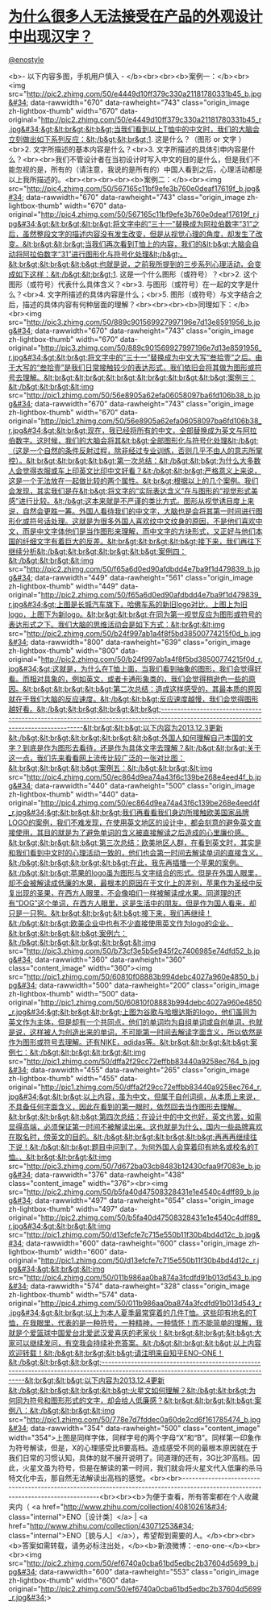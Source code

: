 
#  [为什么很多人无法接受在产品的外观设计中出现汉字？](https://zhihu.com/questions/20156196)



[@enostyle](https://zhihu.com/people/c787f14f842062d02852d6de36f89ae5)

&lt;b&gt;- 以下内容多图，手机用户慎入 - &lt;/b&gt;&lt;br&gt;&lt;br&gt;&lt;b&gt;案例一：&lt;/b&gt;&lt;br&gt;&lt;img src=&#34;http://pic2.zhimg.com/50/e4449d10ff379c330a21181780331b45_b.jpg&#34; data-rawwidth=&#34;670&#34; data-rawheight=&#34;743&#34; class=&#34;origin_image zh-lightbox-thumb&#34; width=&#34;670&#34; data-original=&#34;http://pic2.zhimg.com/50/e4449d10ff379c330a21181780331b45_r.jpg&#34;&gt;&lt;br&gt;&lt;b&gt;当我们看到以上T恤中的中文时，我们的大脑会立刻做出如下系列反应：&lt;/b&gt;&lt;br&gt;1. 这是什么？（图形 or 文字 ）&lt;br&gt;2. 文字所描述的基本内容是什么？&lt;br&gt;3. 文字所描述的具体引申内容是什么？&lt;br&gt;&lt;br&gt;我们不管设计者在当初设计时写入中文的目的是什么，但是我们不能忽视的是，所有的（请注意，我说的是所有的）中国人看到之后，心理活动都是以上我所描述的。&lt;br&gt;&lt;br&gt;&lt;br&gt;&lt;br&gt;&lt;b&gt;案例二：&lt;/b&gt;&lt;br&gt;&lt;img src=&#34;http://pic4.zhimg.com/50/567165c11bf9efe3b760e0deaf17619f_b.jpg&#34; data-rawwidth=&#34;670&#34; data-rawheight=&#34;743&#34; class=&#34;origin_image zh-lightbox-thumb&#34; width=&#34;670&#34; data-original=&#34;http://pic4.zhimg.com/50/567165c11bf9efe3b760e0deaf17619f_r.jpg&#34;&gt;&lt;br&gt;&lt;br&gt;将文字中的“三十一”替换成为阿拉伯数字“31”之后，虽然整段文字的描述内容没有发生改变，但是从视觉心理的角度，却发生了改变。&lt;br&gt;&lt;br&gt;当我们再次看到T恤上的内容，我们的&lt;b&gt;大脑会自动将阿拉伯数字“31”进行图形化与符号化处理&lt;/b&gt;。&lt;br&gt;&lt;br&gt;&lt;b&gt;也就是说，之前我所提到的三步系列心理活动，会变成如下这样：&lt;/b&gt;&lt;br&gt;1. 这是一个什么图形（或符号）？&lt;br&gt;2. 这个图形（或符号）代表什么具体含义？&lt;br&gt;3. 与图形（或符号）在一起的文字是什么？&lt;br&gt;4. 文字所描述的具体内容是什么；&lt;br&gt;5. 图形（或符号）与文字结合之后，描述的具体内容有何种层面的理解？&lt;br&gt;&lt;br&gt;&lt;br&gt;&lt;b&gt;同理如下：&lt;/b&gt;&lt;br&gt;&lt;img src=&#34;http://pic3.zhimg.com/50/889c901569927997196e7d13e8591956_b.jpg&#34; data-rawwidth=&#34;670&#34; data-rawheight=&#34;743&#34; class=&#34;origin_image zh-lightbox-thumb&#34; width=&#34;670&#34; data-original=&#34;http://pic3.zhimg.com/50/889c901569927997196e7d13e8591956_r.jpg&#34;&gt;&lt;br&gt;将文字中的“三十一”替换成为中文大写“叁拾壹”之后。由于大写的“叁拾壹”是我们日常接触较少的表达形式，我们依旧会将其做为图形或符号去理解。&lt;br&gt;&lt;br&gt;&lt;br&gt;&lt;br&gt;&lt;br&gt;&lt;b&gt;案例三：&lt;/b&gt;&lt;br&gt;&lt;img src=&#34;http://pic1.zhimg.com/50/56e8905a62efa06058097ba6fd106b38_b.jpg&#34; data-rawwidth=&#34;670&#34; data-rawheight=&#34;743&#34; class=&#34;origin_image zh-lightbox-thumb&#34; width=&#34;670&#34; data-original=&#34;http://pic1.zhimg.com/50/56e8905a62efa06058097ba6fd106b38_r.jpg&#34;&gt;&lt;br&gt;现在，我已经将所有的中文，全部替换成为英文与阿拉伯数字。这时候，我们的大脑会将其&lt;b&gt;全部图形化与符号化处理&lt;/b&gt;（这是一个自然的条件反射过程，除非经过专业训练，否则几乎不由人的意志所掌控）。&lt;br&gt;&lt;br&gt;&lt;b&gt;第一次总结：&lt;/b&gt;&lt;b&gt;为什么大多数人会觉得衣服或车上印英文比印中文好看？&lt;/b&gt;&lt;br&gt;严格意义上来说，这是一个无法放在一起做比较的两个属性。&lt;br&gt;根据以上的几个案例。我们会发现，其实我们是在&lt;b&gt;将文字的“实际表达含义”在与图形的“视觉形式美感”进行比较。&lt;/b&gt;这本来就是不严谨的类比方式。图形从视觉诱目度上来说，自然会更胜一筹。外国人看待我们的中文字，大脑也是会将其第一时间进行图形化或符号话处理。这就是为很多外国人喜欢纹中文纹身的原因，不是他们喜欢中文，而是中文字体他们是当作图形来理解，而中文字的方块形式，又正好与他们本国的纤细文字有着巨大的反差。&lt;br&gt;&lt;br&gt;&lt;b&gt;接下来，我们再往下继续分析&lt;/b&gt;&lt;br&gt;&lt;br&gt;&lt;b&gt;案例四：&lt;/b&gt;&lt;br&gt;&lt;img src=&#34;http://pic2.zhimg.com/50/f65a6d0ed90afdbdd4e7ba9f1d479839_b.jpg&#34; data-rawwidth=&#34;449&#34; data-rawheight=&#34;561&#34; class=&#34;origin_image zh-lightbox-thumb&#34; width=&#34;449&#34; data-original=&#34;http://pic2.zhimg.com/50/f65a6d0ed90afdbdd4e7ba9f1d479839_r.jpg&#34;&gt;上图是长城汽车旗下，哈佛车系的新旧logo对比，上图上为旧logo，上图下为新logo。&lt;br&gt;&lt;br&gt;在同为第一视觉反应为图形或符号的表达形式之下。我们大脑的思维活动会是如下方式：&lt;br&gt;&lt;img src=&#34;http://pic2.zhimg.com/50/b24f997ab1a4f8f5bd38500774215f0d_b.jpg&#34; data-rawwidth=&#34;800&#34; data-rawheight=&#34;639&#34; class=&#34;origin_image zh-lightbox-thumb&#34; width=&#34;800&#34; data-original=&#34;http://pic2.zhimg.com/50/b24f997ab1a4f8f5bd38500774215f0d_r.jpg&#34;&gt;这就是，为什么在T恤上面，当我们看到抽象的图形，我们会觉得好看。而相对具象的，例如英文，或者卡通形象类的，我们会觉得稍逊色一些的原因。&lt;br&gt;&lt;br&gt;&lt;b&gt;第二次总结：造成这样感受的，其最本质的原因就在于我们大脑的反应速度。&lt;/b&gt;&lt;b&gt;反应速度越慢，我们会觉得图形越好看。&lt;/b&gt;&lt;br&gt;&lt;br&gt;&lt;br&gt;------------------------------------------------------------------------------------------------------------------------------------&lt;br&gt;&lt;b&gt;以下内容为2013.12.3更新&lt;/b&gt;&lt;br&gt;&lt;br&gt;&lt;br&gt;&lt;b&gt;外国人如何理解自己本国的文字？到底是作为图形去看待，还是作为具体文字去理解？&lt;/b&gt;&lt;br&gt;关于这一点，我们先来看看网上流传比较广泛的一张对比图：&lt;br&gt;&lt;br&gt;&lt;b&gt;案例五：&lt;/b&gt;&lt;br&gt;&lt;img src=&#34;http://pic4.zhimg.com/50/ec864d9ea74a43f6c139be268e4eed4f_b.jpg&#34; data-rawwidth=&#34;440&#34; data-rawheight=&#34;500&#34; class=&#34;origin_image zh-lightbox-thumb&#34; width=&#34;440&#34; data-original=&#34;http://pic4.zhimg.com/50/ec864d9ea74a43f6c139be268e4eed4f_r.jpg&#34;&gt;&lt;br&gt;&lt;br&gt;我们再看看我们身边所接触欧美国家品牌LOGO的案例，我们不难发现，在使用英文地区的设计中，都会刻意的避免英文直接使用，其目的就是为了避免单词的含义被直接解读之后造成的心里廉价感。&lt;br&gt;&lt;br&gt;&lt;b&gt;第三次总结：欧美地区人群，在看到英文时，其实是和我们看到中文时的心理活动一致的，他们也会第一时间去解读单词的直接含义。&lt;/b&gt;&lt;br&gt;&lt;br&gt;&lt;b&gt;在此，我先再插播一个苹果的案例。&lt;/b&gt;&lt;br&gt;苹果的logo虽为图形与文字结合的形式。但是在外国人眼里，却不会被解读成低廉的水果，最根本的原因在于文化上的差别，苹果作为圣经中反复出现的圣果，在西方人眼里，不会像咱们一样被解读成水果。同道理的还有“DOG”这个单词，在西方人眼里，这是生活中的朋友。但是作为国人看来，却只是一只狗。&lt;br&gt;&lt;br&gt;&lt;b&gt;接下来，我们再继续！&lt;/b&gt;&lt;br&gt;欧美企业中也有不少直接使用英文作为logo的企业。&lt;br&gt;&lt;br&gt;&lt;b&gt;案例六：&lt;/b&gt;&lt;br&gt;&lt;br&gt;&lt;br&gt;&lt;img src=&#34;http://pic3.zhimg.com/50/b73cf3e5b5e945f2c7406985e74dfd52_b.jpg&#34; data-rawwidth=&#34;360&#34; data-rawheight=&#34;360&#34; class=&#34;content_image&#34; width=&#34;360&#34;&gt;&lt;img src=&#34;http://pic1.zhimg.com/50/60810f08883b994debc4027a960e4850_b.jpg&#34; data-rawwidth=&#34;500&#34; data-rawheight=&#34;200&#34; class=&#34;origin_image zh-lightbox-thumb&#34; width=&#34;500&#34; data-original=&#34;http://pic1.zhimg.com/50/60810f08883b994debc4027a960e4850_r.jpg&#34;&gt;&lt;br&gt;&lt;br&gt;上图为谷歌与哈根达斯的logo，他们虽同为英文作为主体，但是却有一个共同点，他们的单词均为自组单词或自创单词，也就是说，这样被人为创造出来的单词，不可能第一时间去解读字面含义，所以依然是作为图形或符号去理解。还有NIKE，adidas等。&lt;br&gt;&lt;br&gt;&lt;b&gt;案例七：&lt;/b&gt;&lt;br&gt;&lt;br&gt;&lt;img src=&#34;http://pic1.zhimg.com/50/dffa2f29cc72effbb83440a9258ec764_b.jpg&#34; data-rawwidth=&#34;455&#34; data-rawheight=&#34;265&#34; class=&#34;origin_image zh-lightbox-thumb&#34; width=&#34;455&#34; data-original=&#34;http://pic1.zhimg.com/50/dffa2f29cc72effbb83440a9258ec764_r.jpg&#34;&gt;&lt;br&gt;以上内容，虽为中文，但属于自创词组，从本质上来说，不具备任何字面含义，因此在看到的第一眼时，依然回去当作图形去理解。&lt;br&gt;&lt;br&gt;&lt;b&gt;第四次总结：在设计中的中文也好，英文也罢，如需显得高端，必须保证第一时间不被解读出来。这也就是为什么，国内一些品牌喜欢在取名时，傍英文的目的。&lt;/b&gt;&lt;br&gt;&lt;br&gt;&lt;b&gt;再再再继续往下说！&lt;/b&gt;&lt;br&gt;题目中问到了，为何外国人会穿着印有地名或校名的T恤。、&lt;br&gt;&lt;br&gt;&lt;img src=&#34;http://pic3.zhimg.com/50/7d672ba03cb8483b12430cfaa9f7083e_b.jpg&#34; data-rawwidth=&#34;376&#34; data-rawheight=&#34;438&#34; class=&#34;content_image&#34; width=&#34;376&#34;&gt;&lt;br&gt;&lt;img src=&#34;http://pic2.zhimg.com/50/b5fa40d47508328431e1e4540c4dff89_b.jpg&#34; data-rawwidth=&#34;497&#34; data-rawheight=&#34;654&#34; class=&#34;origin_image zh-lightbox-thumb&#34; width=&#34;497&#34; data-original=&#34;http://pic2.zhimg.com/50/b5fa40d47508328431e1e4540c4dff89_r.jpg&#34;&gt;&lt;br&gt;&lt;img src=&#34;http://pic1.zhimg.com/50/d13efcfe7c715e550b11f30b4bd4d12c_b.jpg&#34; data-rawwidth=&#34;600&#34; data-rawheight=&#34;600&#34; class=&#34;origin_image zh-lightbox-thumb&#34; width=&#34;600&#34; data-original=&#34;http://pic1.zhimg.com/50/d13efcfe7c715e550b11f30b4bd4d12c_r.jpg&#34;&gt;&lt;br&gt;&lt;img src=&#34;http://pic4.zhimg.com/50/011b986aa0ba874a3fcdfd91b013d543_b.jpg&#34; data-rawwidth=&#34;574&#34; data-rawheight=&#34;328&#34; class=&#34;origin_image zh-lightbox-thumb&#34; width=&#34;574&#34; data-original=&#34;http://pic4.zhimg.com/50/011b986aa0ba874a3fcdfd91b013d543_r.jpg&#34;&gt;&lt;br&gt;以上为本人夏季最常穿着的几件T恤。这些印有地名的T恤，在我眼里，代表的是一种符号，一种精神，一种情怀！而不能简单的理解，我就是个爱篮球中国爱台北爱武汉爱喜庆的老家伙！&lt;br&gt;&lt;br&gt;&lt;b&gt;大家可以继续发问，有空我会持续补充答案。&lt;/b&gt;&lt;br&gt;&lt;b&gt;以上内容欢迎转载！&lt;/b&gt;&lt;br&gt;&lt;b&gt;请注明来自知乎ENO-ONE！&lt;/b&gt;&lt;br&gt;&lt;br&gt;------------------------------------------------------------------------------------------------------------------------------------&lt;br&gt;&lt;b&gt;以下内容为2013.12.4更新&lt;/b&gt;&lt;br&gt;&lt;br&gt;&lt;b&gt;火星文如何理解？&lt;/b&gt;&lt;br&gt;为何同为符号和图形形式的文字，却会给人低廉感？&lt;br&gt;&lt;br&gt;&lt;b&gt;案例八：&lt;/b&gt;&lt;br&gt;&lt;img src=&#34;http://pic1.zhimg.com/50/778e7d7fddec0a60de2cd6f161785474_b.jpg&#34; data-rawwidth=&#34;354&#34; data-rawheight=&#34;500&#34; class=&#34;content_image&#34; width=&#34;354&#34;&gt;上图是同样字体，同样字号的两个字母“X”和“B”。同样第一印象作为符号解读，但是，X的心理感受比B要高档。造成感受不同的最根本原因就在于我们日常的习惯认知，具体的就不展开说明了。同道理的还有，3G比3P高档。因此，火星文虽为符号，但是在解读的第一时间，我们就会将火星文代入低廉的杀马特文化中去，那自然无法解读出高档的感觉。&lt;br&gt;&lt;br&gt;----------------------------------------------------------------------------------------------------------------------------------&lt;br&gt;&lt;br&gt;&lt;b&gt;为便于查看，所有答案都在个人收藏夹内（ &lt;a href=&#34;http://www.zhihu.com/collection/40810261&#34; class=&#34;internal&#34;&gt;ENO［设计类］&lt;/a&gt; | &lt;a href=&#34;http://www.zhihu.com/collection/43071253&#34; class=&#34;internal&#34;&gt;ENO［貌与人］&lt;/a&gt;），希望帮到需要的人。&lt;/b&gt;&lt;br&gt;&lt;br&gt;&lt;b&gt;答案如需转载，请务必标注出处，&lt;/b&gt;&lt;b&gt;新浪微博：-eno-one-&lt;/b&gt;&lt;br&gt;&lt;br&gt;&lt;img src=&#34;http://pic2.zhimg.com/50/ef6740a0cba61bd5edbc2b37604d5699_b.jpg&#34; data-rawwidth=&#34;600&#34; data-rawheight=&#34;553&#34; class=&#34;origin_image zh-lightbox-thumb&#34; width=&#34;600&#34; data-original=&#34;http://pic2.zhimg.com/50/ef6740a0cba61bd5edbc2b37604d5699_r.jpg&#34;&gt;